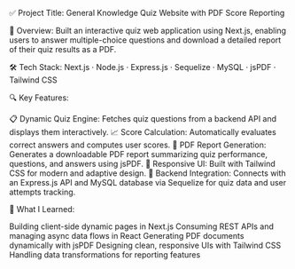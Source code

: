 ✅ Project Title: General Knowledge Quiz Website with PDF Score Reporting

🚀 Overview: Built an interactive quiz web application using Next.js, enabling users to answer multiple-choice questions and download a detailed report of their quiz results as a PDF.

🛠 Tech Stack: Next.js · Node.js · Express.js · Sequelize · MySQL · jsPDF · Tailwind CSS

🔍 Key Features:

📋 Dynamic Quiz Engine: Fetches quiz questions from a backend API and displays them interactively.
📈 Score Calculation: Automatically evaluates correct answers and computes user scores.
📄 PDF Report Generation: Generates a downloadable PDF report summarizing quiz performance, questions, and answers using jsPDF.
🎨 Responsive UI: Built with Tailwind CSS for modern and adaptive design.
🔗 Backend Integration: Connects with an Express.js API and MySQL database via Sequelize for quiz data and user attempts tracking.

🧪 What I Learned:

Building client-side dynamic pages in Next.js
Consuming REST APIs and managing async data flows in React
Generating PDF documents dynamically with jsPDF
Designing clean, responsive UIs with Tailwind CSS
Handling data transformations for reporting features
